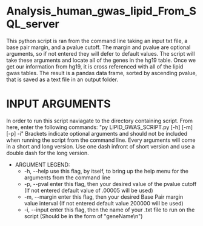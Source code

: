 # Analysis_human_gwas_lipid_From_SQL_server
This python script is ran from the command line taking an input txt file, a base pair margin, and a pvalue cutoff. The margin and pvalue are optional arguments, so if not entered they will defer to default values. The script will take these arguments and locate all of the genes in the hg19 table. Once we get our information from hg19, it is cross referenced with all of the lipid gwas tables. The result is a pandas data frame, sorted by ascending pvalue, that is saved as a text file in an output folder. 

# INPUT ARGUMENTS 
In order to run this script naviagate to the directory containing script. From here, enter the following commands:
"py LIPID_GWAS_SCRIPT.py [-h] [-m] [-p] -i" Brackets indicate optional arguments and should not be included when running the script from the command line. Every arguments will come in a short and long version. Use one dash infront of short version and use a double dash for the long version. 

 - ARGUMENT LEGEND:
   * -h, --help     use this flag, by itself, to bring up the help menu for the arguments from
                   the command line
   * -p, --pval     enter this flag, then your desired value of the pvalue cutoff (If not entered
                   default value of .00005 will be used)  
   * -m, --margin   enter this flag, then your desired Base Pair margin value interval (If not 
                   entered default value 200000 will be used)
   * -i, --input    enter this flag, then the name of your .txt file to run on the script
                   (Should be in the form of "geneName\n") 
 


